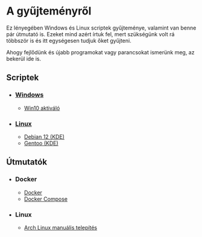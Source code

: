 # A gyűjteményről
Ez lényegében Windows és Linux scriptek gyűjteménye, valamint van benne pár útmutató is. Ezeket mind azért írtuk fel, mert szükségünk volt rá többször is és itt egységesen tudjuk őket gyűjteni.

Ahogy fejlődünk és újabb programokat vagy parancsokat ismerünk meg, az bekerül ide is.

## Scriptek
- ### [Windows](/Windows)
    - [Win10 aktiváló](/Windows/Win10%20aktiváló)
- ### [Linux](/Linux)
    - [Debian 12 (KDE)](/Linux/Debian%2012%20(KDE))
    - [Gentoo (KDE)](/Linux/Gentoo%20(KDE))

## Útmutatók
- ### Docker
    - [Docker](/Útmutatók/Docker.md)
    - [Docker Compose](/Útmutatók/Compose.md)
- ### Linux
    - [Arch Linux manuális telepítés](/Útmutatók/Arch.md)
